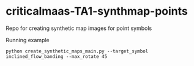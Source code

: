 # criticalmaas-TA1-synthmap-points
Repo for creating synthetic map images for point symbols

Running example 
```
python create_synthetic_maps_main.py --target_symbol inclined_flow_banding --max_rotate 45
```
